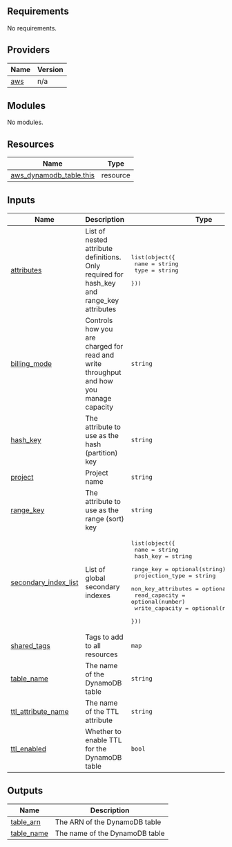 <!-- BEGIN_TF_DOCS -->
## Requirements

No requirements.

## Providers

| Name | Version |
|------|---------|
| <a name="provider_aws"></a> [aws](#provider\_aws) | n/a |

## Modules

No modules.

## Resources

| Name | Type |
|------|------|
| [aws_dynamodb_table.this](https://registry.terraform.io/providers/hashicorp/aws/latest/docs/resources/dynamodb_table) | resource |

## Inputs

| Name | Description | Type | Default | Required |
|------|-------------|------|---------|:--------:|
| <a name="input_attributes"></a> [attributes](#input\_attributes) | List of nested attribute definitions. Only required for hash\_key and range\_key attributes | <pre>list(object({<br>    name = string<br>    type = string<br>  }))</pre> | n/a | yes |
| <a name="input_billing_mode"></a> [billing\_mode](#input\_billing\_mode) | Controls how you are charged for read and write throughput and how you manage capacity | `string` | `"PAY_PER_REQUEST"` | no |
| <a name="input_hash_key"></a> [hash\_key](#input\_hash\_key) | The attribute to use as the hash (partition) key | `string` | n/a | yes |
| <a name="input_project"></a> [project](#input\_project) | Project name | `string` | n/a | yes |
| <a name="input_range_key"></a> [range\_key](#input\_range\_key) | The attribute to use as the range (sort) key | `string` | `null` | no |
| <a name="input_secondary_index_list"></a> [secondary\_index\_list](#input\_secondary\_index\_list) | List of global secondary indexes | <pre>list(object({<br>    name               = string<br>    hash_key           = string<br>    range_key          = optional(string)<br>    projection_type    = string<br>    non_key_attributes = optional(list(string))<br>    read_capacity      = optional(number)<br>    write_capacity     = optional(number)<br>  }))</pre> | `null` | no |
| <a name="input_shared_tags"></a> [shared\_tags](#input\_shared\_tags) | Tags to add to all resources | `map` | `{}` | no |
| <a name="input_table_name"></a> [table\_name](#input\_table\_name) | The name of the DynamoDB table | `string` | n/a | yes |
| <a name="input_ttl_attribute_name"></a> [ttl\_attribute\_name](#input\_ttl\_attribute\_name) | The name of the TTL attribute | `string` | `"ttl"` | no |
| <a name="input_ttl_enabled"></a> [ttl\_enabled](#input\_ttl\_enabled) | Whether to enable TTL for the DynamoDB table | `bool` | `false` | no |

## Outputs

| Name | Description |
|------|-------------|
| <a name="output_table_arn"></a> [table\_arn](#output\_table\_arn) | The ARN of the DynamoDB table |
| <a name="output_table_name"></a> [table\_name](#output\_table\_name) | The name of the DynamoDB table |
<!-- END_TF_DOCS -->